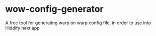 # wow-config-generator
A free tool for generating warp on warp config file, in order to use into Hiddify next app
